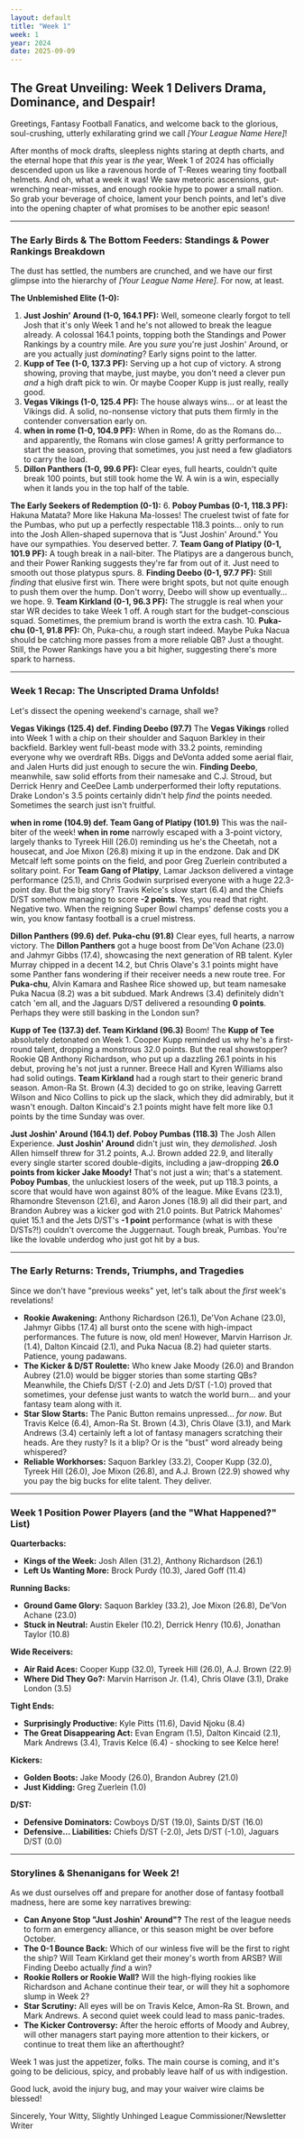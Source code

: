 ```yaml
---
layout: default
title: "Week 1"
week: 1
year: 2024
date: 2025-09-09
---
```


## The Great Unveiling: Week 1 Delivers Drama, Dominance, and Despair!

Greetings, Fantasy Football Fanatics, and welcome back to the glorious, soul-crushing, utterly exhilarating grind we call *[Your League Name Here]*!

After months of mock drafts, sleepless nights staring at depth charts, and the eternal hope that *this* year is *the* year, Week 1 of 2024 has officially descended upon us like a ravenous horde of T-Rexes wearing tiny football helmets. And oh, what a week it was! We saw meteoric ascensions, gut-wrenching near-misses, and enough rookie hype to power a small nation. So grab your beverage of choice, lament your bench points, and let's dive into the opening chapter of what promises to be another epic season!

---

### The Early Birds & The Bottom Feeders: Standings & Power Rankings Breakdown

The dust has settled, the numbers are crunched, and we have our first glimpse into the hierarchy of *[Your League Name Here]*. For now, at least.

**The Unblemished Elite (1-0):**
1.  **Just Joshin' Around (1-0, 164.1 PF):** Well, someone clearly forgot to tell Josh that it's only Week 1 and he's not allowed to break the league already. A colossal 164.1 points, topping both the Standings and Power Rankings by a country mile. Are you *sure* you're just Joshin' Around, or are you actually just *dominating*? Early signs point to the latter.
2.  **Kupp of Tee (1-0, 137.3 PF):** Serving up a hot cup of victory. A strong showing, proving that maybe, just maybe, you don't need a clever pun *and* a high draft pick to win. Or maybe Cooper Kupp is just really, really good.
3.  **Vegas Vikings (1-0, 125.4 PF):** The house always wins... or at least the Vikings did. A solid, no-nonsense victory that puts them firmly in the contender conversation early on.
4.  **when in rome (1-0, 104.9 PF):** When in Rome, do as the Romans do... and apparently, the Romans win close games! A gritty performance to start the season, proving that sometimes, you just need a few gladiators to carry the load.
5.  **Dillon Panthers (1-0, 99.6 PF):** Clear eyes, full hearts, couldn't quite break 100 points, but still took home the W. A win is a win, especially when it lands you in the top half of the table.

**The Early Seekers of Redemption (0-1):**
6.  **Poboy Pumbas (0-1, 118.3 PF):** Hakuna Matata? More like Hakuna Ma-losses! The cruelest twist of fate for the Pumbas, who put up a perfectly respectable 118.3 points... only to run into the Josh Allen-shaped supernova that is "Just Joshin' Around." You have our sympathies. You deserved better.
7.  **Team Gang of Platipy (0-1, 101.9 PF):** A tough break in a nail-biter. The Platipys are a dangerous bunch, and their Power Ranking suggests they're far from out of it. Just need to smooth out those platypus spurs.
8.  **Finding Deebo (0-1, 97.7 PF):** Still *finding* that elusive first win. There were bright spots, but not quite enough to push them over the hump. Don't worry, Deebo will show up eventually... we hope.
9.  **Team Kirkland (0-1, 96.3 PF):** The struggle is real when your star WR decides to take Week 1 off. A rough start for the budget-conscious squad. Sometimes, the premium brand is worth the extra cash.
10. **Puka-chu (0-1, 91.8 PF):** Oh, Puka-chu, a rough start indeed. Maybe Puka Nacua should be catching more passes from a more reliable QB? Just a thought. Still, the Power Rankings have you a bit higher, suggesting there's more spark to harness.

---

### Week 1 Recap: The Unscripted Drama Unfolds!

Let's dissect the opening weekend's carnage, shall we?

**Vegas Vikings (125.4) def. Finding Deebo (97.7)**
The **Vegas Vikings** rolled into Week 1 with a chip on their shoulder and Saquon Barkley in their backfield. Barkley went full-beast mode with 33.2 points, reminding everyone why we overdraft RBs. Diggs and DeVonta added some aerial flair, and Jalen Hurts did just enough to secure the win. **Finding Deebo**, meanwhile, saw solid efforts from their namesake and C.J. Stroud, but Derrick Henry and CeeDee Lamb underperformed their lofty reputations. Drake London's 3.5 points certainly didn't help *find* the points needed. Sometimes the search just isn't fruitful.

**when in rome (104.9) def. Team Gang of Platipy (101.9)**
This was the nail-biter of the week! **when in rome** narrowly escaped with a 3-point victory, largely thanks to Tyreek Hill (26.0) reminding us he's the Cheetah, not a housecat, and Joe Mixon (26.8) mixing it up in the endzone. Dak and DK Metcalf left some points on the field, and poor Greg Zuerlein contributed a solitary point. For **Team Gang of Platipy**, Lamar Jackson delivered a vintage performance (25.1), and Chris Godwin surprised everyone with a huge 22.3-point day. But the big story? Travis Kelce's slow start (6.4) and the Chiefs D/ST somehow managing to score **-2 points**. Yes, you read that right. Negative two. When the reigning Super Bowl champs' defense costs you a win, you know fantasy football is a cruel mistress.

**Dillon Panthers (99.6) def. Puka-chu (91.8)**
Clear eyes, full hearts, a narrow victory. The **Dillon Panthers** got a huge boost from De'Von Achane (23.0) and Jahmyr Gibbs (17.4), showcasing the next generation of RB talent. Kyler Murray chipped in a decent 14.2, but Chris Olave's 3.1 points might have some Panther fans wondering if their receiver needs a new route tree. For **Puka-chu**, Alvin Kamara and Rashee Rice showed up, but team namesake Puka Nacua (8.2) was a bit subdued. Mark Andrews (3.4) definitely didn't catch 'em all, and the Jaguars D/ST delivered a resounding **0 points**. Perhaps they were still basking in the London sun?

**Kupp of Tee (137.3) def. Team Kirkland (96.3)**
Boom! The **Kupp of Tee** absolutely detonated on Week 1. Cooper Kupp reminded us why he's a first-round talent, dropping a monstrous 32.0 points. But the real showstopper? Rookie QB Anthony Richardson, who put up a dazzling 26.1 points in his debut, proving he's not just a runner. Breece Hall and Kyren Williams also had solid outings. **Team Kirkland** had a rough start to their generic brand season. Amon-Ra St. Brown (4.3) decided to go on strike, leaving Garrett Wilson and Nico Collins to pick up the slack, which they did admirably, but it wasn't enough. Dalton Kincaid's 2.1 points might have felt more like 0.1 points by the time Sunday was over.

**Just Joshin' Around (164.1) def. Poboy Pumbas (118.3)**
The Josh Allen Experience. **Just Joshin' Around** didn't just win, they *demolished*. Josh Allen himself threw for 31.2 points, A.J. Brown added 22.9, and literally every single starter scored double-digits, including a jaw-dropping **26.0 points from kicker Jake Moody!** That's not just a win; that's a statement. **Poboy Pumbas**, the unluckiest losers of the week, put up 118.3 points, a score that would have won against 80% of the league. Mike Evans (23.1), Rhamondre Stevenson (21.6), and Aaron Jones (18.9) all did their part, and Brandon Aubrey was a kicker god with 21.0 points. But Patrick Mahomes' quiet 15.1 and the Jets D/ST's **-1 point** performance (what is with these D/STs?!) couldn't overcome the Juggernaut. Tough break, Pumbas. You're like the lovable underdog who just got hit by a bus.

---

### The Early Returns: Trends, Triumphs, and Tragedies

Since we don't have "previous weeks" yet, let's talk about the *first* week's revelations!

*   **Rookie Awakening:** Anthony Richardson (26.1), De'Von Achane (23.0), Jahmyr Gibbs (17.4) all burst onto the scene with high-impact performances. The future is now, old men! However, Marvin Harrison Jr. (1.4), Dalton Kincaid (2.1), and Puka Nacua (8.2) had quieter starts. Patience, young padawans.
*   **The Kicker & D/ST Roulette:** Who knew Jake Moody (26.0) and Brandon Aubrey (21.0) would be bigger stories than some starting QBs? Meanwhile, the Chiefs D/ST (-2.0) and Jets D/ST (-1.0) proved that sometimes, your defense just wants to watch the world burn... and your fantasy team along with it.
*   **Star Slow Starts:** The Panic Button remains unpressed... *for now*. But Travis Kelce (6.4), Amon-Ra St. Brown (4.3), Chris Olave (3.1), and Mark Andrews (3.4) certainly left a lot of fantasy managers scratching their heads. Are they rusty? Is it a blip? Or is the "bust" word already being whispered?
*   **Reliable Workhorses:** Saquon Barkley (33.2), Cooper Kupp (32.0), Tyreek Hill (26.0), Joe Mixon (26.8), and A.J. Brown (22.9) showed why you pay the big bucks for elite talent. They deliver.

---

### Week 1 Position Power Players (and the "What Happened?" List)

**Quarterbacks:**
*   **Kings of the Week:** Josh Allen (31.2), Anthony Richardson (26.1)
*   **Left Us Wanting More:** Brock Purdy (10.3), Jared Goff (11.4)

**Running Backs:**
*   **Ground Game Glory:** Saquon Barkley (33.2), Joe Mixon (26.8), De'Von Achane (23.0)
*   **Stuck in Neutral:** Austin Ekeler (10.2), Derrick Henry (10.6), Jonathan Taylor (10.8)

**Wide Receivers:**
*   **Air Raid Aces:** Cooper Kupp (32.0), Tyreek Hill (26.0), A.J. Brown (22.9)
*   **Where Did They Go?:** Marvin Harrison Jr. (1.4), Chris Olave (3.1), Drake London (3.5)

**Tight Ends:**
*   **Surprisingly Productive:** Kyle Pitts (11.6), David Njoku (8.4)
*   **The Great Disappearing Act:** Evan Engram (1.5), Dalton Kincaid (2.1), Mark Andrews (3.4), Travis Kelce (6.4) - shocking to see Kelce here!

**Kickers:**
*   **Golden Boots:** Jake Moody (26.0), Brandon Aubrey (21.0)
*   **Just Kidding:** Greg Zuerlein (1.0)

**D/ST:**
*   **Defensive Dominators:** Cowboys D/ST (19.0), Saints D/ST (16.0)
*   **Defensive... Liabilities:** Chiefs D/ST (-2.0), Jets D/ST (-1.0), Jaguars D/ST (0.0)

---

### Storylines & Shenanigans for Week 2!

As we dust ourselves off and prepare for another dose of fantasy football madness, here are some key narratives brewing:

*   **Can Anyone Stop "Just Joshin' Around"?** The rest of the league needs to form an emergency alliance, or this season might be over before October.
*   **The 0-1 Bounce Back:** Which of our winless five will be the first to right the ship? Will Team Kirkland get their money's worth from ARSB? Will Finding Deebo actually *find* a win?
*   **Rookie Rollers or Rookie Wall?** Will the high-flying rookies like Richardson and Achane continue their tear, or will they hit a sophomore slump in Week 2?
*   **Star Scrutiny:** All eyes will be on Travis Kelce, Amon-Ra St. Brown, and Mark Andrews. A second quiet week could lead to mass panic-trades.
*   **The Kicker Controversy:** After the heroic efforts of Moody and Aubrey, will other managers start paying more attention to their kickers, or continue to treat them like an afterthought?

Week 1 was just the appetizer, folks. The main course is coming, and it's going to be delicious, spicy, and probably leave half of us with indigestion.

Good luck, avoid the injury bug, and may your waiver wire claims be blessed!

Sincerely,
Your Witty, Slightly Unhinged League Commissioner/Newsletter Writer
